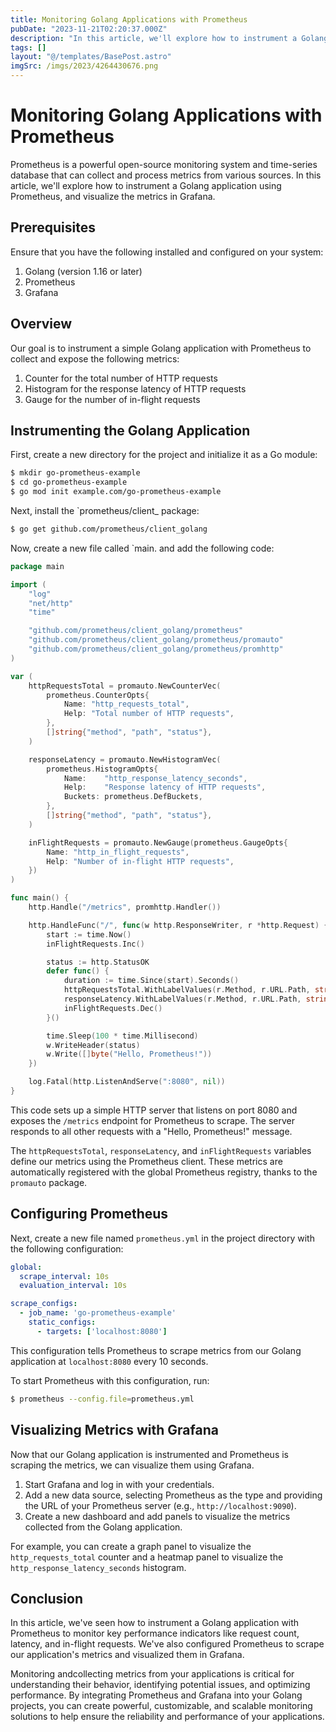 ```yaml
---
title: Monitoring Golang Applications with Prometheus
pubDate: "2023-11-21T02:20:37.000Z"
description: "In this article, we'll explore how to instrument a Golang application using Prometheus, and visualize the metrics in Grafana"
tags: []
layout: "@/templates/BasePost.astro"
imgSrc: /imgs/2023/4264430676.png
---
```

# Monitoring Golang Applications with Prometheus

Prometheus is a powerful open-source monitoring system and time-series database that can collect and process metrics from various sources. In this article, we'll explore how to instrument a Golang application using Prometheus, and visualize the metrics in Grafana.

## Prerequisites

Ensure that you have the following installed and configured on your system:

1. Golang (version 1.16 or later)
2. Prometheus
3. Grafana

## Overview

Our goal is to instrument a simple Golang application with Prometheus to collect and expose the following metrics:

1. Counter for the total number of HTTP requests
2. Histogram for the response latency of HTTP requests
3. Gauge for the number of in-flight requests

## Instrumenting the Golang Application

First, create a new directory for the project and initialize it as a Go module:

```sh
$ mkdir go-prometheus-example
$ cd go-prometheus-example
$ go mod init example.com/go-prometheus-example
```

Next, install the `prometheus/client_ package:

```sh
$ go get github.com/prometheus/client_golang
```

Now, create a new file called `main. and add the following code:

```go
package main

import (
	"log"
	"net/http"
	"time"

	"github.com/prometheus/client_golang/prometheus"
	"github.com/prometheus/client_golang/prometheus/promauto"
	"github.com/prometheus/client_golang/prometheus/promhttp"
)

var (
	httpRequestsTotal = promauto.NewCounterVec(
		prometheus.CounterOpts{
			Name: "http_requests_total",
			Help: "Total number of HTTP requests",
		},
		[]string{"method", "path", "status"},
	)

	responseLatency = promauto.NewHistogramVec(
		prometheus.HistogramOpts{
			Name:    "http_response_latency_seconds",
			Help:    "Response latency of HTTP requests",
			Buckets: prometheus.DefBuckets,
		},
		[]string{"method", "path", "status"},
	)

	inFlightRequests = promauto.NewGauge(prometheus.GaugeOpts{
		Name: "http_in_flight_requests",
		Help: "Number of in-flight HTTP requests",
	})
)

func main() {
	http.Handle("/metrics", promhttp.Handler())

	http.HandleFunc("/", func(w http.ResponseWriter, r *http.Request) {
		start := time.Now()
		inFlightRequests.Inc()

		status := http.StatusOK
		defer func() {
			duration := time.Since(start).Seconds()
			httpRequestsTotal.WithLabelValues(r.Method, r.URL.Path, string(status)).Inc()
			responseLatency.WithLabelValues(r.Method, r.URL.Path, string(status)).Observe(duration)
			inFlightRequests.Dec()
		}()

		time.Sleep(100 * time.Millisecond)
		w.WriteHeader(status)
		w.Write([]byte("Hello, Prometheus!"))
	})

	log.Fatal(http.ListenAndServe(":8080", nil))
}
```

This code sets up a simple HTTP server that listens on port 8080 and exposes the `/metrics` endpoint for Prometheus to scrape. The server responds to all other requests with a "Hello, Prometheus!" message.

The `httpRequestsTotal`, `responseLatency`, and `inFlightRequests` variables define our metrics using the Prometheus client. These metrics are automatically registered with the global Prometheus registry, thanks to the `promauto` package.

## Configuring Prometheus

Next, create a new file named `prometheus.yml` in the project directory with the following configuration:

```yaml
global:
  scrape_interval: 10s
  evaluation_interval: 10s

scrape_configs:
  - job_name: 'go-prometheus-example'
    static_configs:
      - targets: ['localhost:8080']
```

This configuration tells Prometheus to scrape metrics from our Golang application at `localhost:8080` every 10 seconds.

To start Prometheus with this configuration, run:

```sh
$ prometheus --config.file=prometheus.yml
```

## Visualizing Metrics with Grafana

Now that our Golang application is instrumented and Prometheus is scraping the metrics, we can visualize them using Grafana.

1. Start Grafana and log in with your credentials.
2. Add a new data source, selecting Prometheus as the type and providing the URL of your Prometheus server (e.g., `http://localhost:9090`).
3. Create a new dashboard and add panels to visualize the metrics collected from the Golang application.

For example, you can create a graph panel to visualize the `http_requests_total` counter and a heatmap panel to visualize the `http_response_latency_seconds` histogram.

## Conclusion

In this article, we've seen how to instrument a Golang application with Prometheus to monitor key performance indicators like request count, latency, and in-flight requests. We've also configured Prometheus to scrape our application's metrics and visualized them in Grafana.

Monitoring andcollecting metrics from your applications is critical for understanding their behavior, identifying potential issues, and optimizing performance. By integrating Prometheus and Grafana into your Golang projects, you can create powerful, customizable, and scalable monitoring solutions to help ensure the reliability and performance of your applications.
